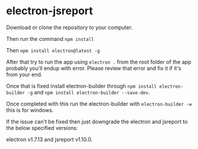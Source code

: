 # electron-jsreport


Download or clone the repository to your computer.

Then run the command `npm install`

Then `npm install electron@latest -g`

After that try to run the app using `electron .` from the root folder of the app probably you'll endup with error. Please review that error and fix it if it's from your end.

Once that is fixed install electron-builder through `npm install electron-builder -g` and `npm install electron-builder --save-dev`.

Once completed with this run the electron-builder with `electron-builder -w` this is for windows.


If the issue can't be fixed then just downgrade the electron and jsreport to the below specified versions:

electron v1.7.13 and jsreport v1.10.0.


